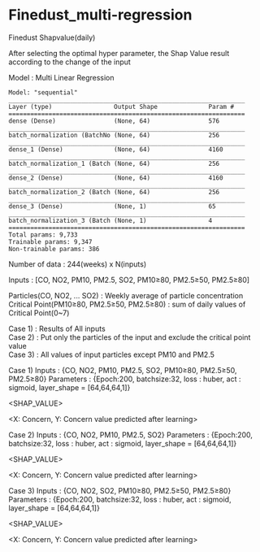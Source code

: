 # Finedust_multi-regression

Finedust Shapvalue(daily)

After selecting the optimal hyper parameter, the Shap Value result according to the change of the input

Model : Multi Linear Regression
```
Model: "sequential"
_________________________________________________________________
Layer (type)                 Output Shape              Param #   
=================================================================
dense (Dense)                (None, 64)                576       
_________________________________________________________________
batch_normalization (BatchNo (None, 64)                256       
_________________________________________________________________
dense_1 (Dense)              (None, 64)                4160      
_________________________________________________________________
batch_normalization_1 (Batch (None, 64)                256       
_________________________________________________________________
dense_2 (Dense)              (None, 64)                4160      
_________________________________________________________________
batch_normalization_2 (Batch (None, 64)                256       
_________________________________________________________________
dense_3 (Dense)              (None, 1)                 65        
_________________________________________________________________
batch_normalization_3 (Batch (None, 1)                 4         
=================================================================
Total params: 9,733
Trainable params: 9,347
Non-trainable params: 386
```
Number of data : 244(weeks) x N(inputs)
   
Inputs : [CO, NO2, PM10, PM2.5, SO2, PM10≥80, PM2.5≥50, PM2.5≥80]
   
Particles(CO, NO2, ... SO2) : Weekly average of particle concentration
Critical Point(PM10≥80, PM2.5≥50, PM2.5≥80) : sum of daily values of Critical Point(0~7)   
   
Case 1) : Results of All inputs   
Case 2) : Put only the particles of the input and exclude the critical point value   
Case 3) : All values ​​of input particles except PM10 and PM2.5   
   
Case 1)
Inputs : {CO, NO2, PM10, PM2.5, SO2, PM10≥80, PM2.5≥50, PM2.5≥80}
Parameters : {Epoch:200, batchsize:32, loss : huber, act : sigmoid, layer_shape = [64,64,64,1]}

<SHAP_VALUE>

<X: Concern, Y: Concern value predicted after learning>

Case 2)
Inputs : {CO, NO2, PM10, PM2.5, SO2}
Parameters : {Epoch:200, batchsize:32, loss : huber, act : sigmoid, layer_shape = [64,64,64,1]}

<SHAP_VALUE>

<X: Concern, Y: Concern value predicted after learning>

Case 3)
Inputs : {CO, NO2, SO2, PM10≥80, PM2.5≥50, PM2.5≥80}
Parameters : {Epoch:200, batchsize:32, loss : huber, act : sigmoid, layer_shape = [64,64,64,1]}

<SHAP_VALUE>

<X: Concern, Y: Concern value predicted after learning>
